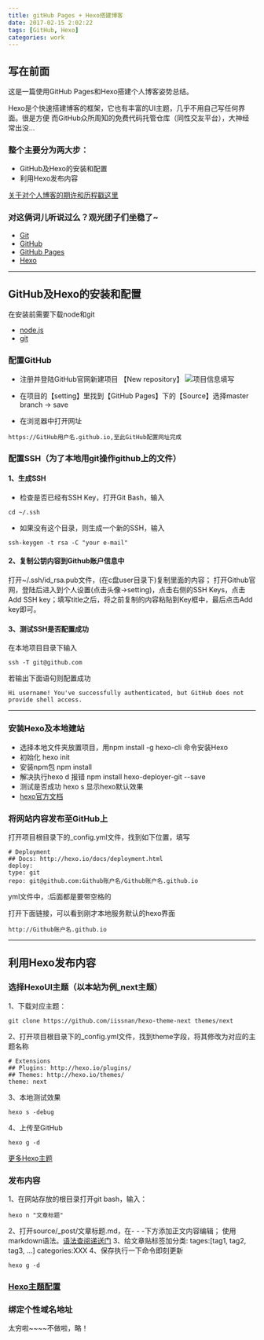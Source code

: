 ```yaml
---
title: gitHub Pages + Hexo搭建博客
date: 2017-02-15 2:02:22
tags: [GitHub, Hexo]
categories: work
---
```


## 写在前面

这是一篇使用GitHub Pages和Hexo搭建个人博客姿势总结。

Hexo是个快速搭建博客的框架，它也有丰富的UI主题，几乎不用自己写任何界面。很是方便
而GitHub众所周知的免费代码托管仓库（同性交友平台），大神经常出没...

### 整个主要分为两大步：
- GitHub及Hexo的安装和配置
- 利用Hexo发布内容

<!-- more -->

[关于对个人博客的期许和历程戳这里](https://leahshi.github.io/2017/02/14/终于上线/)

### 对这俩词儿听说过么？观光团子们坐稳了~

- [Git](https://git-scm.com/book/zh/v2)
- [GitHub](https://github.com/)
- [GitHub Pages](https://pages.github.com/)
- [Hexo](https://hexo.io/zh-cn/)

- - -

## GitHub及Hexo的安装和配置

在安装前需要下载node和git
- [node.js](https://nodejs.org/en/)
- [git](https://git-scm.com/download/win)

### 配置GitHub
- 注册并登陆GitHub官网新建项目 【New repository】
![项目信息填写](/images/github_step1.jpg)

- 在项目的【setting】里找到【GitHub Pages】下的【Source】选择master branch → save
- 在浏览器中打开网址
```
https://GitHub用户名.github.io,至此GitHub配置网址完成
```

### 配置SSH（为了本地用git操作github上的文件）
#### 1、生成SSH
- 检查是否已经有SSH Key，打开Git Bash，输入
```
cd ~/.ssh
```
- 如果没有这个目录，则生成一个新的SSH，输入
```
ssh-keygen -t rsa -C "your e-mail"
```
#### 2、复制公钥内容到Github账户信息中
打开~/.ssh/id_rsa.pub文件，(在c盘user目录下)复制里面的内容；
打开Github官网，登陆后进入到个人设置(点击头像->setting)，点击右侧的SSH Keys，点击Add SSH key；填写title之后，将之前复制的内容粘贴到Key框中，最后点击Add key即可。
#### 3、测试SSH是否配置成功
在本地项目目录下输入
```
ssh -T git@github.com
```
若输出下面语句则配置成功
```
Hi username! You've successfully authenticated, but GitHub does not
provide shell access.
```
- - -

### 安装Hexo及本地建站
- 选择本地文件夹放置项目，用npm install -g hexo-cli 命令安装Hexo
- 初始化 hexo init
- 安装npm包 npm install
- 解决执行hexo d 报错 npm install hexo-deployer-git --save
- 测试是否成功 hexo s 显示hexo默认效果
- [hexo官方文档](https://hexo.io/zh-cn/docs/setup.html)

### 将网站内容发布至GitHub上
打开项目根目录下的_config.yml文件，找到如下位置，填写
```
# Deployment
## Docs: http://hexo.io/docs/deployment.html
deploy:
type: git
repo: git@github.com:Github账户名/Github账户名.github.io
```
yml文件中，:后面都是要带空格的

打开下面链接，可以看到刚才本地服务默认的hexo界面
```
http://Github账户名.github.io
```
- - -

## 利用Hexo发布内容
### 选择HexoUI主题（以本站为例_next主题）
1、下载对应主题：
```
git clone https://github.com/iissnan/hexo-theme-next themes/next
```
2、打开项目根目录下的_config.yml文件，找到theme字段，将其修改为对应的主题名称
```
# Extensions
## Plugins: http://hexo.io/plugins/
## Themes: http://hexo.io/themes/
theme: next
```
3、本地测试效果
```
hexo s -debug
```
4、上传至GitHub
```
hexo g -d
```
[更多Hexo主题](https://hexo.io/themes/)

### 发布内容
1、在网站存放的根目录打开git bash，输入：
```
hexo n "文章标题"
```
2、打开source/_post/文章标题.md，在- - -下方添加正文内容编辑；
使用markdown语法。[语法查阅递送门](http://wowubuntu.com/markdown/)
3、给文章贴标签加分类:
tages:[tag1, tag2, tag3, ...]
categories:XXX
4、保存执行一下命令即刻更新
```
hexo g -d
```

### [Hexo主题配置](https://hexo.io/zh-cn/docs/configuration.html)

### 绑定个性域名地址
太穷啦~~~~不做啦，略！



